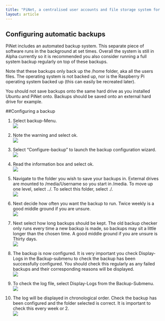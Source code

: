 ```yaml
---
title: "PiNet, a centralised user accounts and file storage system for a Raspberry Pi classroom."
layout: article
---
```


Configuring automatic backups
-----------------------------

PiNet includes an automated backup system. This separate piece of
software runs in the background at set times. Overall the system is
still in Alpha currently so it is recommended you also consider running
a full system backup regularly on top of these backups.

Note that these backups only back up the /home folder, aka all the users
files. The operating system is not backed up, nor is the Raspberry Pi
operating system backed up (this can easily be recreated later).

You should not save backups onto the same hard drive as you installed
Ubuntu and PiNet onto. Backups should be saved onto an external
hard drive for example.

##Configuring a backup

1.  Select backup-Menu.    
    ![](/assets/images/image57.jpeg)

2.  Note the warning and select ok.    
    ![](/assets/images/image58.jpeg)

3.  Select “Configure-backup” to launch the backup configuration wizard.   
    ![](/assets/images/image59.jpeg)

4.  Read the information box and select ok.   
    ![](/assets/images/image60.jpeg)

5.  Navigate to the folder you wish to save your backups in. External
    drives are mounted to /media/Username so you start in /media. To
    move up one level, select ../. To select this folder, select ./.   
    ![](/assets/images/image61.jpeg)

6.  Next decide how often you want the backup to run. Twice weekly is a
    good middle ground if you are unsure.    
    ![](/assets/images/image62.jpeg)

7.  Next select how long backups should be kept. The old backup checker
    only runs every time a new backup is made, so backups may sit a
    little longer than the chosen time. A good middle ground if you are
    unsure is Thirty days.    
    ![](/assets/images/image63.jpeg)

8.  The backup is now configured. It is very important you check
    Display-Logs in the Backup-submenu to check the backup has been
    successfully configured. You should check this regularly as any
    failed backups and their corresponding reasons will be displayed.   
    ![](/assets/images/image64.jpeg)

9.  To check the log file, select Display-Logs from the Backup-Submenu.   
    ![](/assets/images/image65.jpeg)

10. The log will be displayed in chronological order. Check the backup
    has been configured and the folder selected is correct. It is
    important to check this every week or 2.   
    ![](/assets/images/image66.jpeg)
